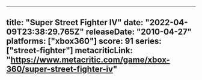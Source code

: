
---
title: "Super Street Fighter IV"
date: "2022-04-09T23:38:29.765Z"
releaseDate: "2010-04-27"
platforms: ["xbox360"]
score: 91
series: ["street-fighter"]
metacriticLink: "https://www.metacritic.com/game/xbox-360/super-street-fighter-iv"
---
